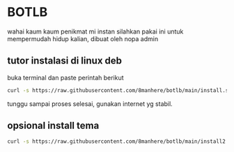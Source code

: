 # BOTLB
wahai kaum kaum penikmat mi instan silahkan pakai ini untuk mempermudah hidup kalian, dibuat oleh nopa admin

## tutor instalasi di linux deb

buka terminal dan paste perintah berikut

```bash
curl -s https://raw.githubusercontent.com/8manhere/botlb/main/install.sh | bash
```

tunggu sampai proses selesai, gunakan internet yg stabil.

## opsional install tema

```bash
curl -s https://raw.githubusercontent.com/8manhere/botlb/main/install2.sh | bash
```
